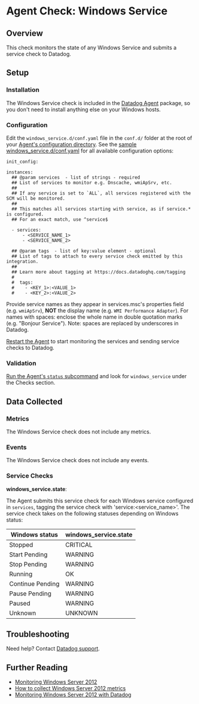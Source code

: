 # Agent Check: Windows Service
## Overview

This check monitors the state of any Windows Service and submits a service check to Datadog.

## Setup

### Installation

The Windows Service check is included in the [Datadog Agent][1] package, so you don't need to install anything else on your Windows hosts.

### Configuration

Edit the `windows_service.d/conf.yaml` file in the `conf.d/` folder at the root of your [Agent's configuration directory][2]. See the [sample windows_service.d/conf.yaml][3] for all available configuration options:

```
init_config:

instances:
  ## @param services  - list of strings - required
  ## List of services to monitor e.g. Dnscache, wmiApSrv, etc.
  ##
  ## If any service is set to `ALL`, all services registered with the SCM will be monitored.
  ##
  ## This matches all services starting with service, as if service.* is configured.
  ## For an exact match, use ^service$
  
  - services:
      - <SERVICE_NAME_1>
      - <SERVICE_NAME_2>

  ## @param tags  - list of key:value element - optional
  ## List of tags to attach to every service check emitted by this integration.
  ##
  ## Learn more about tagging at https://docs.datadoghq.com/tagging
  #
  #  tags:
  #    - <KEY_1>:<VALUE_1>
  #    - <KEY_2>:<VALUE_2>
```

Provide service names as they appear in services.msc's properties field (e.g. `wmiApSrv`), **NOT** the display name (e.g. `WMI Performance Adapter`). For names with spaces: enclose the whole name in double quotation marks (e.g. "Bonjour Service").
Note: spaces are replaced by underscores in Datadog.

[Restart the Agent][4] to start monitoring the services and sending service checks to Datadog.

### Validation

[Run the Agent's `status` subcommand][5] and look for `windows_service` under the Checks section.

## Data Collected
### Metrics

The Windows Service check does not include any metrics.

### Events
The Windows Service check does not include any events.

### Service Checks
**windows_service.state**:

The Agent submits this service check for each Windows service configured in `services`, tagging the service check with 'service:<service_name>'. The service check takes on the following statuses depending on Windows status:

|Windows status|windows_service.state|
|---|---|
|Stopped|CRITICAL|
|Start Pending|WARNING|
|Stop Pending|WARNING|
|Running|OK|
|Continue Pending|WARNING|
|Pause Pending|WARNING|
|Paused|WARNING|
|Unknown|UNKNOWN|

## Troubleshooting
Need help? Contact [Datadog support][6].

## Further Reading

* [Monitoring Windows Server 2012][7]
* [How to collect Windows Server 2012 metrics][8]
* [Monitoring Windows Server 2012 with Datadog][9]


[1]: https://app.datadoghq.com/account/settings#agent
[2]: https://docs.datadoghq.com/agent/faq/agent-configuration-files/#agent-configuration-directory
[3]: https://github.com/DataDog/integrations-core/blob/master/windows_service/datadog_checks/windows_service/data/conf.yaml.example
[4]: https://docs.datadoghq.com/agent/faq/agent-commands/#start-stop-restart-the-agent
[5]: https://docs.datadoghq.com/agent/faq/agent-commands/#agent-status-and-information
[6]: https://docs.datadoghq.com/help
[7]: https://www.datadoghq.com/blog/monitoring-windows-server-2012
[8]: https://www.datadoghq.com/blog/collect-windows-server-2012-metrics
[9]: https://www.datadoghq.com/blog/windows-server-monitoring
